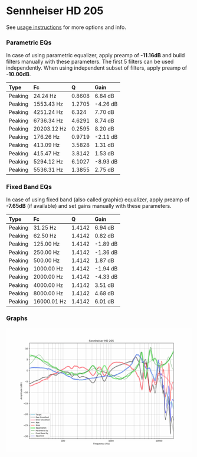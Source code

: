 # Sennheiser HD 205
See [usage instructions](https://github.com/jaakkopasanen/AutoEq#usage) for more options and info.

### Parametric EQs
In case of using parametric equalizer, apply preamp of **-11.16dB** and build filters manually
with these parameters. The first 5 filters can be used independently.
When using independent subset of filters, apply preamp of **-10.00dB**.

| Type    | Fc          |      Q | Gain     |
|:--------|:------------|:-------|:---------|
| Peaking | 24.24 Hz    | 0.8608 | 6.84 dB  |
| Peaking | 1553.43 Hz  | 1.2705 | -4.26 dB |
| Peaking | 4251.24 Hz  | 6.324  | 7.70 dB  |
| Peaking | 6736.34 Hz  | 4.6291 | 8.74 dB  |
| Peaking | 20203.12 Hz | 0.2595 | 8.20 dB  |
| Peaking | 176.26 Hz   | 0.9719 | -2.11 dB |
| Peaking | 413.09 Hz   | 3.5828 | 1.31 dB  |
| Peaking | 415.47 Hz   | 3.8142 | 1.53 dB  |
| Peaking | 5294.12 Hz  | 6.1027 | -8.93 dB |
| Peaking | 5536.31 Hz  | 1.3855 | 2.75 dB  |

### Fixed Band EQs
In case of using fixed band (also called graphic) equalizer, apply preamp of **-7.65dB**
(if available) and set gains manually with these parameters.

| Type    | Fc          |      Q | Gain     |
|:--------|:------------|:-------|:---------|
| Peaking | 31.25 Hz    | 1.4142 | 6.94 dB  |
| Peaking | 62.50 Hz    | 1.4142 | 0.82 dB  |
| Peaking | 125.00 Hz   | 1.4142 | -1.89 dB |
| Peaking | 250.00 Hz   | 1.4142 | -1.36 dB |
| Peaking | 500.00 Hz   | 1.4142 | 1.87 dB  |
| Peaking | 1000.00 Hz  | 1.4142 | -1.94 dB |
| Peaking | 2000.00 Hz  | 1.4142 | -4.33 dB |
| Peaking | 4000.00 Hz  | 1.4142 | 3.51 dB  |
| Peaking | 8000.00 Hz  | 1.4142 | 4.68 dB  |
| Peaking | 16000.01 Hz | 1.4142 | 6.01 dB  |

### Graphs
![](./Sennheiser%20HD%20205.png)